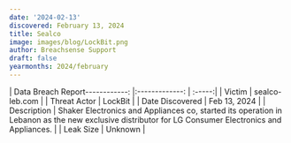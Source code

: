 ```yaml
---
date: '2024-02-13'
discovered: February 13, 2024
title: Sealco
image: images/blog/LockBit.png
author: Breachsense Support
draft: false
yearmonths: 2024/february
---
```


| Data Breach Report------------:     |:-------------:    | :-----:|
| Victim      | sealco-leb.com      | 
| Threat Actor      | LockBit      | 
| Date Discovered      | Feb 13, 2024      | 
| Description      | Shaker Electronics and Appliances co, started its operation in Lebanon as the new exclusive distributor for LG Consumer Electronics and Appliances.      | 
| Leak Size      | Unknown      | 

